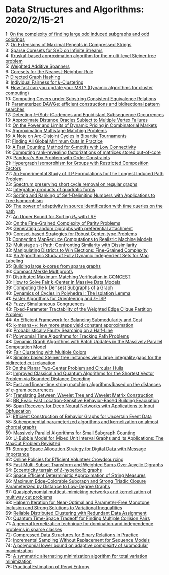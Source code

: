 # Data Structures and Algorithms: 2020/2/15-21  
1: [On the complexity of finding large odd induced subgraphs and odd  colorings](https://doi.org/10.48550/arXiv.2002.06078)  
2: [On Extensions of Maximal Repeats in Compressed Strings](https://doi.org/10.48550/arXiv.2002.06265)  
3: [Sparse Coresets for SVD on Infinite Streams](https://doi.org/10.48550/arXiv.2002.06296)  
4: [Kruskal-based approximation algorithm for the multi-level Steiner tree  problem](https://doi.org/10.48550/arXiv.2002.06421)  
5: [Weighted Additive Spanners](https://doi.org/10.48550/arXiv.2002.07152)  
6: [Coresets for the Nearest-Neighbor Rule](https://doi.org/10.48550/arXiv.2002.06650)  
7: [Directed Graph Hashing](https://doi.org/10.48550/arXiv.2002.06653)  
8: [Individual Fairness for $k$-Clustering](https://doi.org/10.48550/arXiv.2002.06742)  
9: [How fast can you update your MST? (Dynamic algorithms for cluster  computing)](https://doi.org/10.48550/arXiv.2002.06762)  
10: [Computing Covers under Substring Consistent Equivalence Relations](https://doi.org/10.48550/arXiv.2002.06764)  
11: [Parameterized DAWGs: efficient constructions and bidirectional pattern  searches](https://doi.org/10.48550/arXiv.2002.06786)  
12: [Detecting $k$-(Sub-)Cadences and Equidistant Subsequence Occurrences](https://doi.org/10.48550/arXiv.2002.06796)  
13: [Approximate Distance Oracles Subject to Multiple Vertex Failures](https://doi.org/10.48550/arXiv.2002.06812)  
14: [On the Power and Limits of Dynamic Pricing in Combinatorial Markets](https://doi.org/10.48550/arXiv.2002.06863)  
15: [Approximating Multistage Matching Problems](https://doi.org/10.48550/arXiv.2002.06887)  
16: [A Note on Arc-Disjoint Cycles in Bipartite Tournaments](https://doi.org/10.48550/arXiv.2002.06912)  
17: [Finding All Global Minimum Cuts In Practice](https://doi.org/10.48550/arXiv.2002.06948)  
18: [A Fast Counting Method for 6-motifs with Low Connectivity](https://doi.org/10.48550/arXiv.2002.06957)  
19: [Computing rank-revealing factorizations of matrices stored out-of-core](https://doi.org/10.48550/arXiv.2002.06960)  
20: [Pandora's Box Problem with Order Constraints](https://doi.org/10.48550/arXiv.2002.06968)  
21: [Hypergraph Isomorphism for Groups with Restricted Composition Factors](https://doi.org/10.48550/arXiv.2002.06997)  
22: [An Experimental Study of ILP Formulations for the Longest Induced Path  Problem](https://doi.org/10.48550/arXiv.2002.07012)  
23: [Spectrum preserving short cycle removal on regular graphs](https://doi.org/10.48550/arXiv.2002.07211)  
24: [Integrating products of quadratic forms](https://doi.org/10.48550/arXiv.2002.07249)  
25: [Sorting and Ranking of Self-Delimiting Numbers with Applications to Tree  Isomorphism](https://doi.org/10.48550/arXiv.2002.07287)  
26: [The power of adaptivity in source identification with time queries on  the path](https://doi.org/10.48550/arXiv.2002.07336)  
27: [An Upper Bound for Sorting $R_n$ with LRE](https://doi.org/10.48550/arXiv.2002.07342)  
28: [On the Fine-Grained Complexity of Parity Problems](https://doi.org/10.48550/arXiv.2002.07415)  
29: [Generating random bigraphs with preferential attachment](https://doi.org/10.48550/arXiv.2002.07448)  
30: [Coreset-based Strategies for Robust Center-type Problems](https://doi.org/10.48550/arXiv.2002.07463)  
31: [Connecting MapReduce Computations to Realistic Machine Models](https://doi.org/10.48550/arXiv.2002.07553)  
32: [Multistage s-t Path: Confronting Similarity with Dissimilarity](https://doi.org/10.48550/arXiv.2002.07569)  
33: [Manipulating Districts to Win Elections: Fine-Grained Complexity](https://doi.org/10.48550/arXiv.2002.07607)  
34: [An Algorithmic Study of Fully Dynamic Independent Sets for Map Labeling](https://doi.org/10.48550/arXiv.2002.07611)  
35: [Building large k-cores from sparse graphs](https://doi.org/10.48550/arXiv.2002.07612)  
36: [Compact Merkle Multiproofs](https://doi.org/10.48550/arXiv.2002.07648)  
37: [Distributed Maximum Matching Verification in CONGEST](https://doi.org/10.48550/arXiv.2002.07649)  
38: [How to Solve Fair $k$-Center in Massive Data Models](https://doi.org/10.48550/arXiv.2002.07682)  
39: [Computing the k Densest Subgraphs of a Graph](https://doi.org/10.48550/arXiv.2002.07695)  
40: [Dynamics of Cycles in Polyhedra I: The Isolation Lemma](https://doi.org/10.48550/arXiv.2002.07698)  
41: [Faster Algorithms for Orienteering and $k$-TSP](https://doi.org/10.48550/arXiv.2002.07727)  
42: [Fuzzy Simultaneous Congruences](https://doi.org/10.48550/arXiv.2002.07746)  
43: [Fixed-Parameter Tractability of the Weighted Edge Clique Partition  Problem](https://doi.org/10.48550/arXiv.2002.07761)  
44: [An Efficient Framework for Balancing Submodularity and Cost](https://doi.org/10.48550/arXiv.2002.07782)  
45: [k-means++: few more steps yield constant approximation](https://doi.org/10.48550/arXiv.2002.07784)  
46: [Probabilistically Faulty Searching on a Half-Line](https://doi.org/10.48550/arXiv.2002.07797)  
47: [Polynomial Time Algorithms for Tracking Path Problems](https://doi.org/10.48550/arXiv.2002.07799)  
48: [Dynamic Graph Algorithms with Batch Updates in the Massively Parallel  Computation Model](https://doi.org/10.48550/arXiv.2002.07800)  
49: [Fair Clustering with Multiple Colors](https://doi.org/10.48550/arXiv.2002.07892)  
50: [Simplex based Steiner tree instances yield large integrality gaps for  the bidirected cut relaxation](https://doi.org/10.48550/arXiv.2002.07912)  
51: [On the Planar Two-Center Problem and Circular Hulls](https://doi.org/10.48550/arXiv.2002.07945)  
52: [Improved Classical and Quantum Algorithms for the Shortest Vector  Problem via Bounded Distance Decoding](https://doi.org/10.48550/arXiv.2002.07955)  
53: [Fast and linear-time string matching algorithms based on the distances  of $q$-gram occurrences](https://doi.org/10.48550/arXiv.2002.08004)  
54: [Translating Between Wavelet Tree and Wavelet Matrix Construction](https://doi.org/10.48550/arXiv.2002.08061)  
55: [BB_Evac: Fast Location-Sensitive Behavior-Based Building Evacuation](https://doi.org/10.48550/arXiv.2002.08114)  
56: [Span Recovery for Deep Neural Networks with Applications to Input  Obfuscation](https://doi.org/10.48550/arXiv.2002.08202)  
57: [Efficient Construction of Behavior Graphs for Uncertain Event Data](https://doi.org/10.48550/arXiv.2002.08225)  
58: [Subexponential parameterized algorithms and kernelization on almost  chordal graphs](https://doi.org/10.48550/arXiv.2002.08226)  
59: [Massively Parallel Algorithms for Small Subgraph Counting](https://doi.org/10.48550/arXiv.2002.08299)  
60: [U-Bubble Model for Mixed Unit Interval Graphs and its Applications: The  MaxCut Problem Revisited](https://doi.org/10.48550/arXiv.2002.08311)  
61: [Storage Space Allocation Strategy for Digital Data with Message  Importance](https://doi.org/10.48550/arXiv.2002.08428)  
62: [Online Policies for Efficient Volunteer Crowdsourcing](https://doi.org/10.48550/arXiv.2002.08474)  
63: [Fast Multi-Subset Transform and Weighted Sums Over Acyclic Digraphs](https://doi.org/10.48550/arXiv.2002.08475)  
64: [Eccentricity terrain of $\delta$-hyperbolic graphs](https://doi.org/10.48550/arXiv.2002.08495)  
65: [Space Efficient Deterministic Approximation of String Measures](https://doi.org/10.48550/arXiv.2002.08498)  
66: [Maximum Edge-Colorable Subgraph and Strong Triadic Closure Parameterized  by Distance to Low-Degree Graphs](https://doi.org/10.48550/arXiv.2002.08659)  
67: [Quasipolynomial multicut-mimicking networks and kernelization of  multiway cut problems](https://doi.org/10.48550/arXiv.2002.08825)  
68: [Halpern Iteration for Near-Optimal and Parameter-Free Monotone Inclusion  and Strong Solutions to Variational Inequalities](https://doi.org/10.48550/arXiv.2002.08872)  
69: [Reliable Distributed Clustering with Redundant Data Assignment](https://doi.org/10.48550/arXiv.2002.08892)  
70: [Quantum Time-Space Tradeoff for Finding Multiple Collision Pairs](https://doi.org/10.48550/arXiv.2002.08944)  
71: [A general kernelization technique for domination and independence  problems in sparse classes](https://doi.org/10.48550/arXiv.2002.09028)  
72: [Compressed Data Structures for Binary Relations in Practice](https://doi.org/10.48550/arXiv.2002.09041)  
73: [Incremental Sampling Without Replacement for Sequence Models](https://doi.org/10.48550/arXiv.2002.09067)  
74: [A polynomial lower bound on adaptive complexity of submodular  maximization](https://doi.org/10.48550/arXiv.2002.09130)  
75: [A symmetric alternating minimization algorithm for total variation  minimization](https://doi.org/10.48550/arXiv.2002.09180)  
76: [Practical Estimation of Renyi Entropy](https://doi.org/10.48550/arXiv.2002.09264)  